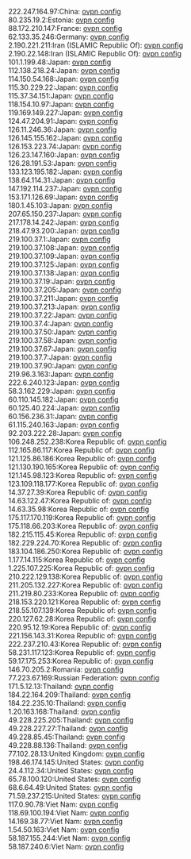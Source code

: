 222.247.164.97:China: [ovpn config](vpn/222_247_164_97.ovpn)  
80.235.19.2:Estonia: [ovpn config](vpn/80_235_19_2.ovpn)  
88.172.210.147:France: [ovpn config](vpn/88_172_210_147.ovpn)  
62.133.35.246:Germany: [ovpn config](vpn/62_133_35_246.ovpn)  
2.190.221.211:Iran (ISLAMIC Republic Of): [ovpn config](vpn/2_190_221_211.ovpn)  
2.190.22.148:Iran (ISLAMIC Republic Of): [ovpn config](vpn/2_190_22_148.ovpn)  
101.1.199.48:Japan: [ovpn config](vpn/101_1_199_48.ovpn)  
112.138.218.24:Japan: [ovpn config](vpn/112_138_218_24.ovpn)  
114.150.54.168:Japan: [ovpn config](vpn/114_150_54_168.ovpn)  
115.30.229.22:Japan: [ovpn config](vpn/115_30_229_22.ovpn)  
115.37.34.151:Japan: [ovpn config](vpn/115_37_34_151.ovpn)  
118.154.10.97:Japan: [ovpn config](vpn/118_154_10_97.ovpn)  
119.169.149.227:Japan: [ovpn config](vpn/119_169_149_227.ovpn)  
124.47.204.91:Japan: [ovpn config](vpn/124_47_204_91.ovpn)  
126.11.246.36:Japan: [ovpn config](vpn/126_11_246_36.ovpn)  
126.145.155.162:Japan: [ovpn config](vpn/126_145_155_162.ovpn)  
126.153.223.74:Japan: [ovpn config](vpn/126_153_223_74.ovpn)  
126.23.147.160:Japan: [ovpn config](vpn/126_23_147_160.ovpn)  
126.28.191.53:Japan: [ovpn config](vpn/126_28_191_53.ovpn)  
133.123.195.182:Japan: [ovpn config](vpn/133_123_195_182.ovpn)  
138.64.114.31:Japan: [ovpn config](vpn/138_64_114_31.ovpn)  
147.192.114.237:Japan: [ovpn config](vpn/147_192_114_237.ovpn)  
153.171.126.69:Japan: [ovpn config](vpn/153_171_126_69.ovpn)  
180.1.45.103:Japan: [ovpn config](vpn/180_1_45_103.ovpn)  
207.65.150.237:Japan: [ovpn config](vpn/207_65_150_237.ovpn)  
217.178.14.242:Japan: [ovpn config](vpn/217_178_14_242.ovpn)  
218.47.93.200:Japan: [ovpn config](vpn/218_47_93_200.ovpn)  
219.100.37.1:Japan: [ovpn config](vpn/219_100_37_1.ovpn)  
219.100.37.108:Japan: [ovpn config](vpn/219_100_37_108.ovpn)  
219.100.37.109:Japan: [ovpn config](vpn/219_100_37_109.ovpn)  
219.100.37.125:Japan: [ovpn config](vpn/219_100_37_125.ovpn)  
219.100.37.138:Japan: [ovpn config](vpn/219_100_37_138.ovpn)  
219.100.37.19:Japan: [ovpn config](vpn/219_100_37_19.ovpn)  
219.100.37.205:Japan: [ovpn config](vpn/219_100_37_205.ovpn)  
219.100.37.211:Japan: [ovpn config](vpn/219_100_37_211.ovpn)  
219.100.37.213:Japan: [ovpn config](vpn/219_100_37_213.ovpn)  
219.100.37.22:Japan: [ovpn config](vpn/219_100_37_22.ovpn)  
219.100.37.4:Japan: [ovpn config](vpn/219_100_37_4.ovpn)  
219.100.37.50:Japan: [ovpn config](vpn/219_100_37_50.ovpn)  
219.100.37.58:Japan: [ovpn config](vpn/219_100_37_58.ovpn)  
219.100.37.67:Japan: [ovpn config](vpn/219_100_37_67.ovpn)  
219.100.37.7:Japan: [ovpn config](vpn/219_100_37_7.ovpn)  
219.100.37.90:Japan: [ovpn config](vpn/219_100_37_90.ovpn)  
219.96.3.163:Japan: [ovpn config](vpn/219_96_3_163.ovpn)  
222.6.240.123:Japan: [ovpn config](vpn/222_6_240_123.ovpn)  
58.3.162.229:Japan: [ovpn config](vpn/58_3_162_229.ovpn)  
60.110.145.182:Japan: [ovpn config](vpn/60_110_145_182.ovpn)  
60.125.40.224:Japan: [ovpn config](vpn/60_125_40_224.ovpn)  
60.156.236.31:Japan: [ovpn config](vpn/60_156_236_31.ovpn)  
61.115.240.163:Japan: [ovpn config](vpn/61_115_240_163.ovpn)  
92.203.222.28:Japan: [ovpn config](vpn/92_203_222_28.ovpn)  
106.248.252.238:Korea Republic of: [ovpn config](vpn/106_248_252_238.ovpn)  
112.165.86.117:Korea Republic of: [ovpn config](vpn/112_165_86_117.ovpn)  
121.125.86.186:Korea Republic of: [ovpn config](vpn/121_125_86_186.ovpn)  
121.130.190.165:Korea Republic of: [ovpn config](vpn/121_130_190_165.ovpn)  
121.145.98.123:Korea Republic of: [ovpn config](vpn/121_145_98_123.ovpn)  
123.109.118.177:Korea Republic of: [ovpn config](vpn/123_109_118_177.ovpn)  
14.37.27.39:Korea Republic of: [ovpn config](vpn/14_37_27_39.ovpn)  
14.63.122.47:Korea Republic of: [ovpn config](vpn/14_63_122_47.ovpn)  
14.63.35.98:Korea Republic of: [ovpn config](vpn/14_63_35_98.ovpn)  
175.117.170.119:Korea Republic of: [ovpn config](vpn/175_117_170_119.ovpn)  
175.118.66.203:Korea Republic of: [ovpn config](vpn/175_118_66_203.ovpn)  
182.215.115.45:Korea Republic of: [ovpn config](vpn/182_215_115_45.ovpn)  
182.229.224.70:Korea Republic of: [ovpn config](vpn/182_229_224_70.ovpn)  
183.104.186.250:Korea Republic of: [ovpn config](vpn/183_104_186_250.ovpn)  
1.177.14.115:Korea Republic of: [ovpn config](vpn/1_177_14_115.ovpn)  
1.225.107.225:Korea Republic of: [ovpn config](vpn/1_225_107_225.ovpn)  
210.222.129.138:Korea Republic of: [ovpn config](vpn/210_222_129_138.ovpn)  
211.205.132.227:Korea Republic of: [ovpn config](vpn/211_205_132_227.ovpn)  
211.219.80.233:Korea Republic of: [ovpn config](vpn/211_219_80_233.ovpn)  
218.153.220.121:Korea Republic of: [ovpn config](vpn/218_153_220_121.ovpn)  
218.55.107.139:Korea Republic of: [ovpn config](vpn/218_55_107_139.ovpn)  
220.127.62.28:Korea Republic of: [ovpn config](vpn/220_127_62_28.ovpn)  
220.95.12.19:Korea Republic of: [ovpn config](vpn/220_95_12_19.ovpn)  
221.156.143.31:Korea Republic of: [ovpn config](vpn/221_156_143_31.ovpn)  
222.237.210.43:Korea Republic of: [ovpn config](vpn/222_237_210_43.ovpn)  
58.231.117.123:Korea Republic of: [ovpn config](vpn/58_231_117_123.ovpn)  
59.17.175.253:Korea Republic of: [ovpn config](vpn/59_17_175_253.ovpn)  
146.70.205.2:Romania: [ovpn config](vpn/146_70_205_2.ovpn)  
77.223.67.169:Russian Federation: [ovpn config](vpn/77_223_67_169.ovpn)  
171.5.12.13:Thailand: [ovpn config](vpn/171_5_12_13.ovpn)  
184.22.164.209:Thailand: [ovpn config](vpn/184_22_164_209.ovpn)  
184.22.235.10:Thailand: [ovpn config](vpn/184_22_235_10.ovpn)  
1.20.163.168:Thailand: [ovpn config](vpn/1_20_163_168.ovpn)  
49.228.225.205:Thailand: [ovpn config](vpn/49_228_225_205.ovpn)  
49.228.227.27:Thailand: [ovpn config](vpn/49_228_227_27.ovpn)  
49.228.85.45:Thailand: [ovpn config](vpn/49_228_85_45.ovpn)  
49.228.88.136:Thailand: [ovpn config](vpn/49_228_88_136.ovpn)  
77.102.28.13:United Kingdom: [ovpn config](vpn/77_102_28_13.ovpn)  
198.46.174.145:United States: [ovpn config](vpn/198_46_174_145.ovpn)  
24.4.112.34:United States: [ovpn config](vpn/24_4_112_34.ovpn)  
65.78.100.120:United States: [ovpn config](vpn/65_78_100_120.ovpn)  
68.6.64.49:United States: [ovpn config](vpn/68_6_64_49.ovpn)  
71.59.237.215:United States: [ovpn config](vpn/71_59_237_215.ovpn)  
117.0.90.78:Viet Nam: [ovpn config](vpn/117_0_90_78.ovpn)  
118.69.100.194:Viet Nam: [ovpn config](vpn/118_69_100_194.ovpn)  
14.169.38.77:Viet Nam: [ovpn config](vpn/14_169_38_77.ovpn)  
1.54.50.163:Viet Nam: [ovpn config](vpn/1_54_50_163.ovpn)  
58.187.155.244:Viet Nam: [ovpn config](vpn/58_187_155_244.ovpn)  
58.187.240.6:Viet Nam: [ovpn config](vpn/58_187_240_6.ovpn)  
